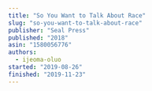 ```yaml
---
title: "So You Want to Talk About Race"
slug: "so-you-want-to-talk-about-race"
publisher: "Seal Press"
published: "2018"
asin: "1580056776"
authors:
  - ijeoma-oluo
started: "2019-08-26"
finished: "2019-11-23"
---
```


